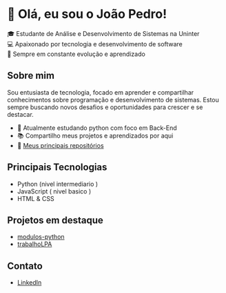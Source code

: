 # 👋 Olá, eu sou o João Pedro!

🎓 Estudante de Análise e Desenvolvimento de Sistemas na Uninter  
💻 Apaixonado por tecnologia e desenvolvimento de software  
🚀 Sempre em constante evolução e aprendizado  

## Sobre mim

Sou entusiasta de tecnologia, focado em aprender e compartilhar conhecimentos sobre programação e desenvolvimento de sistemas. Estou sempre buscando novos desafios e oportunidades para crescer e se destacar.

- 🌱 Atualmente estudando python com foco em Back-End
- 📚 Compartilho meus projetos e aprendizados por aqui
- 🔗 [Meus principais repositórios](https://github.com/Oliveirajp-Dev?tab=repositories)

## Principais Tecnologias

- Python (nivel intermediario )
- JavaScript ( nivel basico )
- HTML & CSS


## Projetos em destaque

- [modulos-python](https://github.com/Oliveirajp-Dev/modulos-python)
- [trabalhoLPA](https://github.com/Oliveirajp-Dev/trabalhoLPA)

## Contato

- [LinkedIn](https://www.linkedin.com/in/joão-pedro-oliveiradev)
